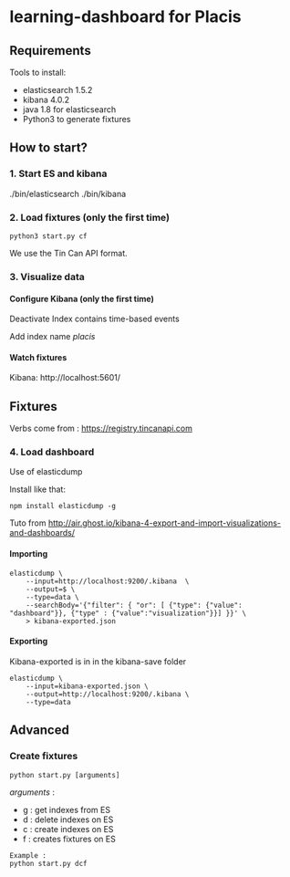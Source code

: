 # learning-dashboard for Placis

## Requirements

Tools to install:
- elasticsearch 1.5.2
- kibana 4.0.2
- java 1.8 for elasticsearch
- Python3 to generate fixtures


## How to start?

### 1. Start ES and kibana

./bin/elasticsearch
./bin/kibana


### 2. Load fixtures (only the first time)


```
python3 start.py cf
```


We use the Tin Can API format.



### 3. Visualize data


#### Configure Kibana (only the first time)

Deactivate Index contains time-based events

Add index name *placis*


#### Watch fixtures


Kibana: http://localhost:5601/

## Fixtures

Verbs come from : https://registry.tincanapi.com


### 4. Load dashboard

Use of elasticdump

Install like that:

```
npm install elasticdump -g
```

Tuto from http://air.ghost.io/kibana-4-export-and-import-visualizations-and-dashboards/


#### Importing

```
elasticdump \  
    --input=http://localhost:9200/.kibana  \
    --output=$ \
    --type=data \
    --searchBody='{"filter": { "or": [ {"type": {"value": "dashboard"}}, {"type" : {"value":"visualization"}}] }}' \
    > kibana-exported.json
```

#### Exporting

Kibana-exported is in in the kibana-save folder


```
elasticdump \  
    --input=kibana-exported.json \
    --output=http://localhost:9200/.kibana \
    --type=data
```




## Advanced

### Create fixtures

```
python start.py [arguments]
```

*arguments* :

- g : get indexes from ES
- d : delete indexes on ES
- c : create indexes on ES
- f : creates fixtures on ES

```
Example :
python start.py dcf
```
